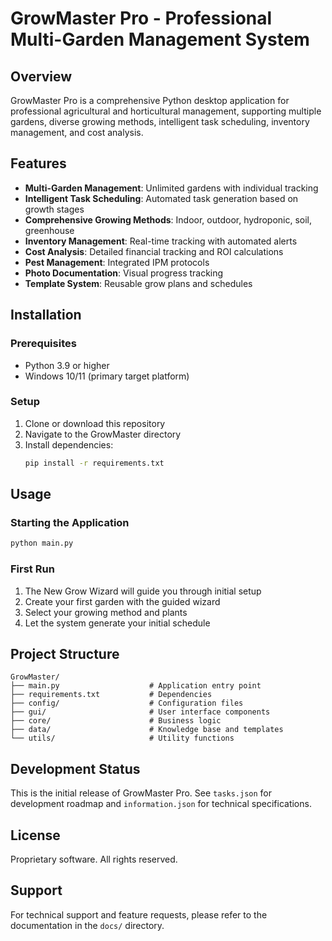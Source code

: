 # GrowMaster Pro - Professional Multi-Garden Management System

## Overview
GrowMaster Pro is a comprehensive Python desktop application for professional agricultural and horticultural management, supporting multiple gardens, diverse growing methods, intelligent task scheduling, inventory management, and cost analysis.

## Features
- **Multi-Garden Management**: Unlimited gardens with individual tracking
- **Intelligent Task Scheduling**: Automated task generation based on growth stages
- **Comprehensive Growing Methods**: Indoor, outdoor, hydroponic, soil, greenhouse
- **Inventory Management**: Real-time tracking with automated alerts
- **Cost Analysis**: Detailed financial tracking and ROI calculations
- **Pest Management**: Integrated IPM protocols
- **Photo Documentation**: Visual progress tracking
- **Template System**: Reusable grow plans and schedules

## Installation

### Prerequisites
- Python 3.9 or higher
- Windows 10/11 (primary target platform)

### Setup
1. Clone or download this repository
2. Navigate to the GrowMaster directory
3. Install dependencies:
   ```bash
   pip install -r requirements.txt
   ```

## Usage

### Starting the Application
```bash
python main.py
```

### First Run
1. The New Grow Wizard will guide you through initial setup
2. Create your first garden with the guided wizard
3. Select your growing method and plants
4. Let the system generate your initial schedule

## Project Structure
```
GrowMaster/
├── main.py                    # Application entry point
├── requirements.txt           # Dependencies
├── config/                    # Configuration files
├── gui/                       # User interface components
├── core/                      # Business logic
├── data/                      # Knowledge base and templates
└── utils/                     # Utility functions
```

## Development Status
This is the initial release of GrowMaster Pro. See `tasks.json` for development roadmap and `information.json` for technical specifications.

## License
Proprietary software. All rights reserved.

## Support
For technical support and feature requests, please refer to the documentation in the `docs/` directory.
